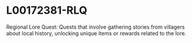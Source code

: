 # L00172381-RLQ


Regional Lore Quest: Quests that involve gathering stories from villagers about local history, unlocking unique items or rewards related to the lore.
